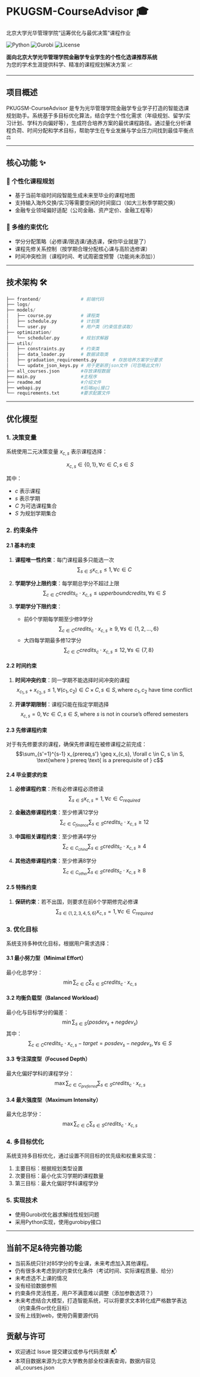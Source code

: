 # PKUGSM-CourseAdvisor 🎓
北京大学光华管理学院“运筹优化与最优决策”课程作业

![Python](https://img.shields.io/badge/Python-3.8%2B-blue)
![Gurobi](https://img.shields.io/badge/Optimization-Gurobi-FFD700)
![License](https://img.shields.io/badge/License-MIT-green)

**面向北京大学光华管理学院金融学专业学生的个性化选课推荐系统**  
为您的学术生涯提供科学、精准的课程规划解决方案 📈

---

## 项目概述
PKUGSM-CourseAdvisor 是专为光华管理学院金融学专业学子打造的智能选课规划助手。系统基于多目标优化算法，结合学生个性化需求（年级规划、留学/实习计划、学科方向偏好等），生成符合培养方案的最优课程路径。通过量化分析课程负荷、时间分配和学术目标，帮助学生在专业发展与学业压力间找到最佳平衡点 ⚖️

---

## 核心功能 ✨

### 📅 个性化课程规划
- 基于当前年级时间段智能生成未来至毕业的课程地图
- 支持输入海外交换/实习等需要空闲的时间窗口（如大三秋季学期交换）
- 金融专业领域偏好适配（公司金融、资产定价、金融工程等）

### 🎯 多维约束优化
- 学分分配策略（必修课/限选课/通选课，保你毕业就是了）
- 课程先修关系控制（按学期合理分配核心课与高阶选修课）
- 时间冲突检测（课程时间、考试周密度预警（功能尚未添加））

---

## 技术架构 🛠️

```python
├── frontend/               # 前端代码
├── logs/ 
├── models/
│   ├── course.py           # 课程类
│   ├── schedule.py         # 计划类
│   └── user.py             # 用户类（约束信息读取）
├── optimization/
│   └── scheduler.py        # 规划求解器
├── utils/
│   ├── constraints.py      # 约束类
│   ├── data_loader.py      # 数据读取类
│   ├── graduation_requirements.py      # 存放培养方案学分要求
│   └── update_json_keys.py # 用于更新原json文件（可忽略此文件）
├── all_courses.json        #存放课程数据
├── main.py                 #主程序
├── readme.md               #介绍文件
├── webapi.py               #后端api接口
└── requirements.txt        #要求配置文件
```
---

## 优化模型

### 1. 决策变量

系统使用二元决策变量 $x_{c,s}$ 表示课程选择：

$$x_{c,s} \in \{0,1\}, \forall c \in C, s \in S$$

其中：
- $c$ 表示课程
- $s$ 表示学期
- $C$ 为可选课程集合
- $S$ 为规划学期集合

### 2. 约束条件

#### 2.1 基本约束

1. **课程唯一性约束**：每门课程最多只能选一次
   $$\sum_{s \in S} x_{c,s} \leq 1, \forall c \in C$$

2. **学期学分上限约束**：每学期总学分不超过上限
   $$\sum_{c \in C} credits_c \cdot x_{c,s} \leq upperboundcredits, \forall s \in S$$

3. **学期学分下限约束**：
   - 前6个学期每学期至少修9学分
   $$\sum_{c \in C} credits_c \cdot x_{c,s} \geq 9, \forall s \in \{1,2,...,6\}$$
   - 大四每学期最多修12学分
   $$\sum_{c \in C} credits_c \cdot x_{c,s} \leq 12, \forall s \in \{7,8\}$$

#### 2.2 时间约束

1. **时间冲突约束**：同一学期不能选择时间冲突的课程
   $$x_{c_1,s} + x_{c_2,s} \leq 1, \forall (c_1,c_2) \in C \times C, s \in S, \text{where } c_1,c_2 \text{ have time conflict}$$

2. **开课学期限制**：课程只能在指定学期选择
   $$x_{c,s} = 0, \forall c \in C, s \in S, \text{where } s \text{ is not in course's offered semesters}$$

#### 2.3 先修课程约束

对于有先修要求的课程，确保先修课程在被修课程之前完成：
$$\sum_{s'=1}^{s-1} x_{prereq,s'} \geq x_{c,s}, \forall c \in C, s \in S, \text{where } prereq \text{ is a prerequisite of } c$$

#### 2.4 毕业要求约束

1. **必修课程约束**：所有必修课程必须修读
   $$\sum_{s \in S} x_{c,s} = 1, \forall c \in C_{required}$$

2. **金融选修课程约束**：至少修满12学分
   $$\sum_{c \in C_{finance}} \sum_{s \in S} credits_c \cdot x_{c,s} \geq 12$$

3. **中国相关课程约束**：至少修满4学分
   $$\sum_{c \in C_{china}} \sum_{s \in S} credits_c \cdot x_{c,s} \geq 4$$

4. **其他选修课程约束**：至少修满8学分
   $$\sum_{c \in C_{other}} \sum_{s \in S} credits_c \cdot x_{c,s} \geq 8$$

#### 2.5 特殊约束

1. **保研约束**：若不出国，则要求在前6个学期修完必修课
   $$\sum_{s \in \{1,2,3,4,5,6\}} x_{c,s} = 1, \forall c \in C_{required}$$

### 3. 优化目标

系统支持多种优化目标，根据用户需求选择：

#### 3.1 最小努力型（Minimal Effort）
最小化总学分：
$$\min \sum_{c \in C} \sum_{s \in S} credits_c \cdot x_{c,s}$$

#### 3.2 均衡负载型（Balanced Workload）
最小化与目标学分的偏差：
$$\min \sum_{s \in S} (posdev_s + negdev_s)$$
其中：
$$\sum_{c \in C} credits_c \cdot x_{c,s} - target = posdev_s - negdev_s, \forall s \in S$$

#### 3.3 专注深度型（Focused Depth）
最大化偏好学科的课程学分：
$$\max \sum_{c \in C_{preferred}} \sum_{s \in S} credits_c \cdot x_{c,s}$$

#### 3.4 最大强度型（Maximum Intensity）
最大化总学分：
$$\max \sum_{c \in C} \sum_{s \in S} credits_c \cdot x_{c,s}$$

### 4. 多目标优化

系统支持多目标优化，通过设置不同目标的优先级和权重来实现：

1. 主要目标：根据规划类型设置
2. 次要目标：最小化实习学期的课程数量
3. 第三目标：最大化偏好学科课程学分

### 5. 实现技术

- 使用Gurobi优化器求解线性规划问题
- 采用Python实现，使用gurobipy接口

---

## 当前不足&待完善功能

- 当前系统只针对85学分的专业课，未来考虑加入其他课程。
- 仍有很多未考虑到的约束优化条件（考试时间、实际课程质量、给分）
- 未考虑选不上课的情况
- 没有经验数据参照
- 约束条件灵活性差，用户不满意难以调整（添加参数选项？）
- 未来考虑结合大模型，打造智能系统，可以将要求文本转化成严格数学表达（约束条件or优化目标）
- 没有上线到web，使用仍需要源代码

## 贡献与许可

- 欢迎通过 Issue 提交建议或参与代码贡献 📬
- 本项目数据来源为北京大学教务部全校课表查询，数据内容见all_courses.json
